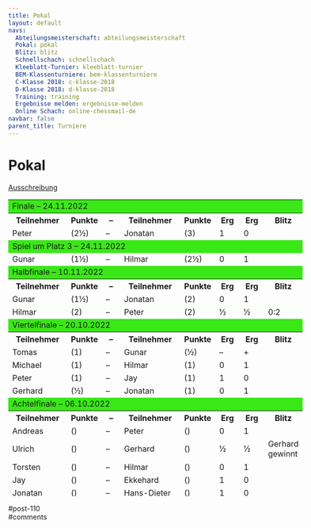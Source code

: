 ```yaml
---
title: Pokal 
layout: default
navs:
  Abteilungsmeisterschaft: abteilungsmeisterschaft
  Pokal: pokal
  Blitz: blitz
  Schnellschach: schnellschach
  Kleeblatt-Turnier: kleeblatt-turnier
  BEM-Klassenturniere: bem-klassenturniere
  C-Klasse 2018: c-klasse-2018
  D-Klasse 2018: d-klasse-2018
  Training: training
  Ergebnisse melden: ergebnisse-melden
  Online Schach: online-chessmail-de
navbar: false
parent_title: Turniere
---
```

<div class="post-110 page type-page status-publish hentry" id="post-110">
<h1 class="entry-title">Pokal</h1>
<div class="entry-content">
<p><a href="https://www.narva-schach.de/wordpress/wp-content/uploads/2022/08/Pokal-2022.pdf">Ausschreibung</a></p>
<table style="width: 118%; height: 599px;">
<tbody>
<tr style="height: 24px;">
<td colspan="8" style="width: 99.8681%; background-color: #3ae817; height: 24px;">Finale – 24.11.2022</td>
</tr>
<tr style="height: 18px;">
<th style="width: 20.9763%; height: 18px;">Teilnehmer</th>
<th style="width: 11.6095%; height: 18px;">Punkte</th>
<th style="width: 7.12401%; height: 18px;">–</th>
<th style="width: 21.2401%; height: 18px;">Teilnehmer</th>
<th style="width: 11.6095%; height: 18px;">Punkte</th>
<th style="width: 8.83905%; height: 18px;">Erg</th>
<th style="width: 8.83905%; height: 18px;">Erg</th>
<th style="width: 9.63061%; height: 18px;">Blitz</th>
</tr>
<tr style="height: 24px;">
<td style="width: 20.9763%; height: 24px;">Peter</td>
<td style="width: 11.6095%; height: 24px;">(2½)</td>
<td style="width: 7.12401%; height: 24px;">–</td>
<td style="width: 21.2401%; height: 24px;">Jonatan</td>
<td style="width: 11.6095%; height: 24px;">(3)</td>
<td style="width: 8.83905%; height: 24px;">1</td>
<td style="width: 8.83905%; height: 24px;">0</td>
</tr>
<tr style="height: 24px;">
<td colspan="8" style="background-color: #3ae817; width: 99.8681%; height: 24px;">Spiel um Platz 3 – 24.11.2022</td>
</tr>
<tr style="height: 24px;">
<td style="width: 20.9763%; height: 24px;">Gunar</td>
<td style="width: 11.6095%; height: 24px;">(1½)</td>
<td style="width: 7.12401%; height: 24px;">–</td>
<td style="width: 21.2401%; height: 24px;">Hilmar</td>
<td style="width: 11.6095%; height: 24px;">(2½)</td>
<td style="width: 8.83905%; height: 24px;">0</td>
<td style="width: 8.83905%; height: 24px;">1</td>
</tr>
<tr style="height: 24px;">
<td colspan="8" style="width: 99.8681%; background-color: #3ae817; height: 24px;">Halbfinale – 10.11.2022</td>
</tr>
<tr style="height: 18px;">
<th style="width: 20.9763%; height: 18px;">Teilnehmer</th>
<th style="width: 11.6095%; height: 18px;">Punkte</th>
<th style="width: 7.12401%; height: 18px;">–</th>
<th style="width: 21.2401%; height: 18px;">Teilnehmer</th>
<th style="width: 11.6095%; height: 18px;">Punkte</th>
<th style="width: 8.83905%; height: 18px;">Erg</th>
<th style="width: 8.83905%; height: 18px;">Erg</th>
<th style="width: 9.63061%; height: 18px;">Blitz</th>
</tr>
<tr style="height: 24px;">
<td style="width: 20.9763%; height: 24px;">Gunar</td>
<td style="width: 11.6095%; height: 24px;">(1½)</td>
<td style="width: 7.12401%; height: 24px;">–</td>
<td style="width: 21.2401%; height: 24px;">Jonatan</td>
<td style="width: 11.6095%; height: 24px;">(2)</td>
<td style="width: 8.83905%; height: 24px;">0</td>
<td style="width: 8.83905%; height: 24px;">1</td>
</tr>
<tr style="height: 24px;">
<td style="width: 20.9763%; height: 24px;">Hilmar</td>
<td style="width: 11.6095%; height: 24px;">(2)</td>
<td style="width: 7.12401%; height: 24px;">–</td>
<td style="width: 21.2401%; height: 24px;">Peter</td>
<td style="width: 11.6095%; height: 24px;">(2)</td>
<td style="width: 8.83905%; height: 24px;">½</td>
<td style="width: 8.83905%; height: 24px;">½</td>
<td style="height: 24px;">0:2</td>
</tr>
<tr style="height: 24px;">
<td colspan="8" style="width: 99.8681%; background-color: #3ae817; height: 24px;">Viertelfinale – 20.10.2022</td>
</tr>
<tr style="height: 18px;">
<th style="width: 20.9763%; height: 18px;">Teilnehmer</th>
<th style="width: 11.6095%; height: 18px;">Punkte</th>
<th style="width: 7.12401%; height: 18px;">–</th>
<th style="width: 21.2401%; height: 18px;">Teilnehmer</th>
<th style="width: 11.6095%; height: 18px;">Punkte</th>
<th style="width: 8.83905%; height: 18px;">Erg</th>
<th style="width: 8.83905%; height: 18px;">Erg</th>
<th style="width: 9.63061%; height: 18px;">Blitz</th>
</tr>
<tr style="height: 24px;">
<td style="width: 20.9763%; height: 24px;">Tomas</td>
<td style="width: 11.6095%; height: 24px;">(1)</td>
<td style="width: 7.12401%; height: 24px;">–</td>
<td nowrap="nowrap" style="width: 21.2401%; height: 24px;">Gunar</td>
<td style="width: 11.6095%; height: 24px;">(½)</td>
<td style="width: 8.83905%; height: 24px;">–</td>
<td style="width: 8.83905%; height: 24px;">+</td>
</tr>
<tr style="height: 24px;">
<td style="width: 20.9763%; height: 24px;">Michael</td>
<td style="width: 11.6095%; height: 24px;">(1)</td>
<td style="width: 7.12401%; height: 24px;">–</td>
<td style="width: 21.2401%; height: 24px;">Hilmar</td>
<td style="width: 11.6095%; height: 24px;">(1)</td>
<td style="width: 8.83905%; height: 24px;">0</td>
<td style="width: 8.83905%; height: 24px;">1</td>
</tr>
<tr style="height: 24px;">
<td style="width: 20.9763%; height: 24px;">Peter</td>
<td style="width: 11.6095%; height: 24px;">(1)</td>
<td style="width: 7.12401%; height: 24px;">–</td>
<td style="width: 21.2401%; height: 24px;">Jay</td>
<td style="width: 11.6095%; height: 24px;">(1)</td>
<td style="width: 8.83905%; height: 24px;">1</td>
<td style="width: 8.83905%; height: 24px;">0</td>
</tr>
<tr style="height: 24px;">
<td nowrap="nowrap" style="width: 20.9763%; height: 24px;">Gerhard</td>
<td style="width: 11.6095%; height: 24px;">(½)</td>
<td style="width: 7.12401%; height: 24px;">–</td>
<td style="width: 21.2401%; height: 24px;">Jonatan</td>
<td style="width: 11.6095%; height: 24px;">(1)</td>
<td style="width: 8.83905%; height: 24px;">0</td>
<td style="width: 8.83905%; height: 24px;">1</td>
</tr>
<tr style="height: 24px;">
<td colspan="8" style="width: 99.8681%; background-color: #3ae817; height: 24px;">Achtelfinale – 06.10.2022</td>
</tr>
<tr style="height: 18px;">
<th style="width: 20.9763%; height: 18px;">Teilnehmer</th>
<th style="width: 11.6095%; height: 18px;">Punkte</th>
<th style="width: 7.12401%; height: 18px;">–</th>
<th style="width: 21.2401%; height: 18px;">Teilnehmer</th>
<th style="width: 11.6095%; height: 18px;">Punkte</th>
<th style="width: 8.83905%; height: 18px;">Erg</th>
<th style="width: 8.83905%; height: 18px;">Erg</th>
<th style="width: 9.63061%; height: 18px;">Blitz</th>
</tr>
<tr style="height: 24px;">
<td style="width: 20.9763%; height: 24px;">Andreas</td>
<td style="width: 11.6095%; height: 24px;">()</td>
<td style="width: 7.12401%; height: 24px;">–</td>
<td style="width: 21.2401%; height: 24px;">Peter</td>
<td style="width: 11.6095%; height: 24px;">()</td>
<td style="width: 8.83905%; height: 24px;">0</td>
<td style="width: 8.83905%; height: 24px;">1</td>
</tr>
<tr style="height: 47px;">
<td style="width: 20.9763%; height: 47px;">Ulrich</td>
<td style="width: 11.6095%; height: 47px;">()</td>
<td style="width: 7.12401%; height: 47px;">–</td>
<td style="width: 21.2401%; height: 47px;">Gerhard</td>
<td style="width: 11.6095%; height: 47px;">()</td>
<td style="width: 8.83905%; height: 47px;">½</td>
<td style="width: 8.83905%; height: 47px;">½</td>
<td style="height: 47px;">Gerhard gewinnt</td>
</tr>
<tr style="height: 24px;">
<td style="width: 20.9763%; height: 24px;">Torsten</td>
<td style="width: 11.6095%; height: 24px;">()</td>
<td style="width: 7.12401%; height: 24px;">–</td>
<td style="width: 21.2401%; height: 24px;">Hilmar</td>
<td style="width: 11.6095%; height: 24px;">()</td>
<td style="width: 8.83905%; height: 24px;">0</td>
<td style="width: 8.83905%; height: 24px;">1</td>
</tr>
<tr style="height: 24px;">
<td style="width: 20.9763%; height: 24px;">Jay</td>
<td style="width: 11.6095%; height: 24px;">()</td>
<td style="width: 7.12401%; height: 24px;">–</td>
<td style="width: 21.2401%; height: 24px;">Ekkehard</td>
<td style="width: 11.6095%; height: 24px;">()</td>
<td style="width: 8.83905%; height: 24px;">1</td>
<td style="width: 8.83905%; height: 24px;">0</td>
</tr>
<tr style="height: 24px;">
<td style="width: 20.9763%; height: 24px;">Jonatan</td>
<td style="width: 11.6095%; height: 24px;">()</td>
<td style="width: 7.12401%; height: 24px;">–</td>
<td nowrap="nowrap" style="width: 21.2401%; height: 24px;">Hans-Dieter</td>
<td style="width: 11.6095%; height: 24px;">()</td>
<td style="width: 8.83905%; height: 24px;">1</td>
<td style="width: 8.83905%; height: 24px;">0</td>
</tr>
<tr style="height: 24px;">
<td style="width: 20.9763%; height: 24px;">Tomas</td>
<td style="width: 11.6095%; height: 24px;">()</td>
<td style="width: 7.12401%; height: 24px;">–</td>
<td style="width: 21.2401%; height: 24px;">Klaus</td>
<td style="width: 11.6095%; height: 24px;">()</td>
<td style="width: 8.83905%; height: 24px;">1</td>
<td style="width: 8.83905%; height: 24px;">0</td>
</tr>
<tr style="height: 24px;">
<td style="width: 20.9763%; height: 24px;">Michael</td>
<td style="width: 11.6095%; height: 24px;">()</td>
<td style="width: 7.12401%; height: 24px;">–</td>
<td style="width: 21.2401%; height: 24px;">Lukas</td>
<td style="width: 11.6095%; height: 24px;">()</td>
<td style="width: 8.83905%; height: 24px;">1</td>
<td style="width: 8.83905%; height: 24px;">0</td>
</tr>
<tr style="height: 24px;">
<td style="width: 20.9763%; height: 24px;">Gunar</td>
<td style="width: 11.6095%; height: 24px;">()</td>
<td style="width: 7.12401%; height: 24px;">–</td>
<td style="width: 21.2401%; height: 24px;">Manfred</td>
<td style="width: 11.6095%; height: 24px;">()</td>
<td style="width: 8.83905%; height: 24px;">½</td>
<td style="width: 8.83905%; height: 24px;">½</td>
<td style="height: 24px;">+:-</td>
</tr>
</tbody>
</table>
</div><!-- .entry-content -->
</div> #post-110 
<div id="comments">
</div> #comments 

